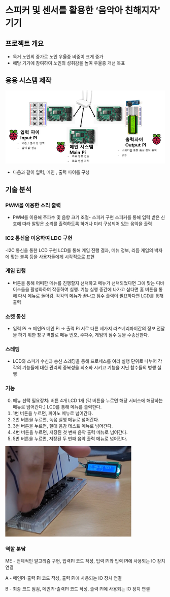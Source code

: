 # 스피커 및 센서를 활용한 ‘음악아 친해지자' 기기

## 프로젝트 개요
- 독거 노인의 증가로 노인 우울증 비중이 크게 증가
- 해당 기기에 참여하여 노인의 성취감을 높여 우울증 개선 목표


## 응용 시스템 제작
![응용시스템](system.png)
- 다음과 같이 입력, 메인 , 출력 파이를 구성

## 기술 분석

### PWM을 이용한 소리 출력
- PWM를 이용해 주파수 및 음향 크기 조절- 스피커 구현 스피커를 통해 입력 받은 신호에 따라 알맞은 소리를 출력하도록 하거나 미리 구성되어 있는 음악을 출력

### IC2 통신을 이용하여 LDC 구현
-I2C 통신을 통한 LCD 구현 LCD를 통해 게임 진행 결과, 메뉴 정보, 리듬 게임의 박자에 맞는 블록 등을 사용자들에게 시각적으로 표현

### 게임 진행
- 버튼을 통해 어떠한 메뉴를 진행할지 선택하고 메뉴가 선택되었다면 그에 맞는 디바이스들을 활성화하여 작동하여 실행.  기능 실행 중간에 나가고  싶다면 홈 버튼을 통해 다시 메뉴로 
돌아감. 각각의 메뉴가 끝나고 점수  출력이 필요하다면 LCD를 통해 출력


### 소켓 통신
- 입력 Pi -> 메인Pi  메인 Pi -> 출력 Pi 서로 다른 세가지 라즈베리파이간의 정보 전달을 하기 위한 창구 역할로 메뉴 번호, 주파수, 게임의 점수 등을 수송신한다. 

### 스레딩
- LCD와 스피커 수신과 송신 스레딩을 통해 프로세스를 여러 실행 단위로 나누어 각각의 기능들에 대한 관리의 중복성을 최소화 시키고 기능을 지닌 함수들의 병행  실행


### 기능

0. 메뉴 선택
필요장치: 버튼 4개 LCD 1개
	(각 버튼을 누르면 해당 서비스에 해당하는 메뉴로 넘어간다.)
	LCD를 통해 메뉴를 출력한다.
1.  1번 버튼을 누르면, 피아노 메뉴로 넘어간다.
2.  2번 버튼을 누르면, 녹음 실행 메뉴로 넘어간다.
3.  3번 버튼을 누르면, 절대 음감 테스트 메뉴로 넘어간다.
4.  4번 버튼을 누르면, 저장된 첫 번째 음악 출력 메뉴로 넘어간다.
5.  5번 버튼을 누르면,  저장된 두 번째 음악 출력 메뉴로 넘어간다.


![테스트](test.png)


### 역할 분담
ME - 전체적인 알고리즘 구현, 입력PI 코드 작성, 입력 PI와 입력 PI에 사용되는 IO 장치 연결

A - 메인PI-출력 PI 코드 작성, 출력 PI에 사용되는 IO 장치 연결

B - 최종 코드 점검, 메인PI-출력PI 코드 작성, 출력 PI에 사용되는 IO 장치 연결
